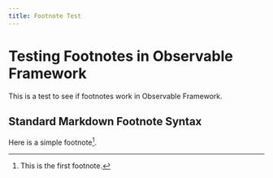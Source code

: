 ```yaml
---
title: Footnote Test
---
```


# Testing Footnotes in Observable Framework

This is a test to see if footnotes work in Observable Framework.

## Standard Markdown Footnote Syntax

Here is a simple footnote[^1].

[^1]: This is the first footnote.